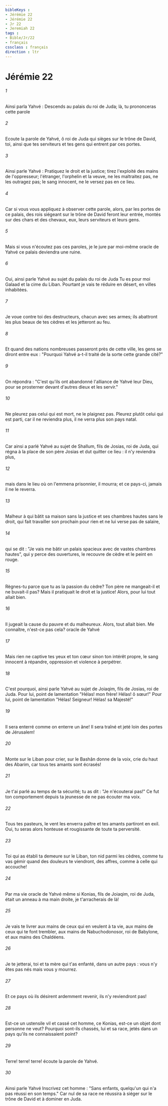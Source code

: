 ```yaml
---
bibleKeys : 
- Jérémie 22
- Jérémie 22
- Jr 22
- Jeremiah 22
tags : 
- Bible/Jr/22
- français
cssclass : français
direction : ltr
---
```


# Jérémie 22

###### 1
Ainsi parla Yahvé : Descends au palais du roi de Juda; là, tu prononceras cette parole
###### 2
Ecoute la parole de Yahvé, ô roi de Juda qui sièges sur le trône de David, toi, ainsi que tes serviteurs et tes gens qui entrent par ces portes.
###### 3
Ainsi parle Yahvé : Pratiquez le droit et la justice; tirez l'exploité des mains de l'oppresseur; l'étranger, l'orphelin et la veuve, ne les maltraitez pas, ne les outragez pas; le sang innocent, ne le versez pas en ce lieu.
###### 4
Car si vous vous appliquez à observer cette parole, alors, par les portes de ce palais, des rois siégeant sur le trône de David feront leur entrée, montés sur des chars et des chevaux, eux, leurs serviteurs et leurs gens.
###### 5
Mais si vous n'écoutez pas ces paroles, je le jure par moi-même oracle de Yahvé ce palais deviendra une ruine.
###### 6
Oui, ainsi parle Yahvé au sujet du palais du roi de Juda Tu es pour moi Galaad et la cime du Liban. Pourtant je vais te réduire en désert, en villes inhabitées.
###### 7
Je voue contre toi des destructeurs, chacun avec ses armes; ils abattront les plus beaux de tes cèdres et les jetteront au feu.
###### 8
Et quand des nations nombreuses passeront près de cette ville, les gens se diront entre eux : "Pourquoi Yahvé a-t-il traité de la sorte cette grande cité?"
###### 9
On répondra : "C'est qu'ils ont abandonné l'alliance de Yahvé leur Dieu, pour se prosterner devant d'autres dieux et les servir."
###### 10
Ne pleurez pas celui qui est mort, ne le plaignez pas. Pleurez plutôt celui qui est parti, car il ne reviendra plus, il ne verra plus son pays natal.
###### 11
Car ainsi a parlé Yahvé au sujet de Shallum, fils de Josias, roi de Juda, qui régna à la place de son père Josias et dut quitter ce lieu : il n'y reviendra plus,
###### 12
mais dans le lieu où on l'emmena prisonnier, il mourra; et ce pays-ci, jamais il ne le reverra.
###### 13
Malheur à qui bâtit sa maison sans la justice et ses chambres hautes sans le droit, qui fait travailler son prochain pour rien et ne lui verse pas de salaire,
###### 14
qui se dit : "Je vais me bâtir un palais spacieux avec de vastes chambres hautes", qui y perce des ouvertures, le recouvre de cèdre et le peint en rouge.
###### 15
Règnes-tu parce que tu as la passion du cèdre? Ton père ne mangeait-il et ne buvait-il pas? Mais il pratiquait le droit et la justice! Alors, pour lui tout allait bien.
###### 16
Il jugeait la cause du pauvre et du malheureux. Alors, tout allait bien. Me connaître, n'est-ce pas cela? oracle de Yahvé 
###### 17
Mais rien ne captive tes yeux et ton cœur sinon ton intérêt propre, le sang innocent à répandre, oppression et violence à perpétrer.
###### 18
C'est pourquoi, ainsi parle Yahvé au sujet de Joiaqim, fils de Josias, roi de Juda. Pour lui, point de lamentation "Hélas! mon frère! Hélas! ô sœur!" Pour lui, point de lamentation "Hélas! Seigneur! Hélas! sa Majesté!"
###### 19
Il sera enterré comme on enterre un âne! Il sera traîné et jeté loin des portes de Jérusalem!
###### 20
Monte sur le Liban pour crier, sur le Bashân donne de la voix, crie du haut des Abarim, car tous tes amants sont écrasés!
###### 21
Je t'ai parlé au temps de ta sécurité; tu as dit : "Je n'écouterai pas!" Ce fut ton comportement depuis ta jeunesse de ne pas écouter ma voix.
###### 22
Tous tes pasteurs, le vent les enverra paître et tes amants partiront en exil. Oui, tu seras alors honteuse et rougissante de toute ta perversité.
###### 23
Toi qui as établi ta demeure sur le Liban, ton nid parmi les cèdres, comme tu vas gémir quand des douleurs te viendront, des affres, comme à celle qui accouche!
###### 24
Par ma vie oracle de Yahvé même si Konias, fils de Joiaqim, roi de Juda, était un anneau à ma main droite, je t'arracherais de là!
###### 25
Je vais te livrer aux mains de ceux qui en veulent à ta vie, aux mains de ceux qui te font trembler, aux mains de Nabuchodonosor, roi de Babylone, et aux mains des Chaldéens.
###### 26
Je te jetterai, toi et ta mère qui t'as enfanté, dans un autre pays : vous n'y êtes pas nés mais vous y mourrez.
###### 27
Et ce pays où ils désirent ardemment revenir, ils n'y reviendront pas!
###### 28
Est-ce un ustensile vil et cassé cet homme, ce Konias, est-ce un objet dont personne ne veut? Pourquoi sont-ils chassés, lui et sa race, jetés dans un pays qu'ils ne connaissaient point?
###### 29
Terre! terre! terre! écoute la parole de Yahvé.
###### 30
Ainsi parle Yahvé Inscrivez cet homme : "Sans enfants, quelqu'un qui n'a pas réussi en son temps." Car nul de sa race ne réussira à siéger sur le trône de David et à dominer en Juda.
